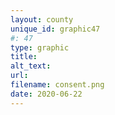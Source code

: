 ```yaml
---
layout: county 
unique_id: graphic47
#: 47
type: graphic
title: 
alt_text: 
url: 
filename: consent.png
date: 2020-06-22
---
```

